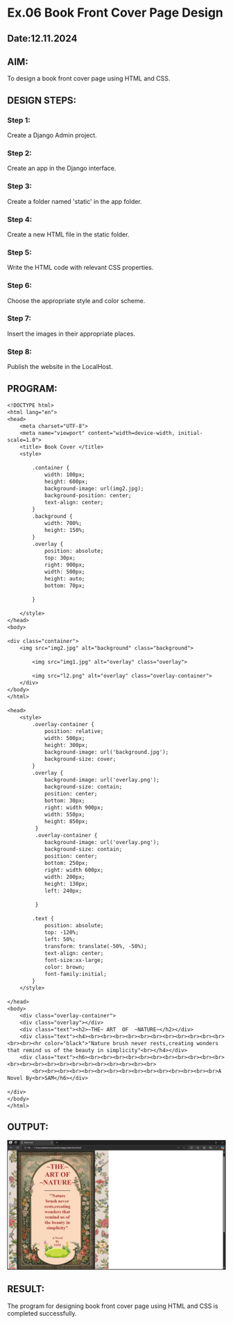 # Ex.06 Book Front Cover Page Design
## Date:12.11.2024

## AIM:
To design a book front cover page using HTML and CSS.

## DESIGN STEPS:

### Step 1:
Create a Django Admin project.

### Step 2:
Create an app in the Django interface.

### Step 3:
Create a folder named 'static' in the app folder.

### Step 4:
Create a new HTML file in the static folder.

### Step 5:
Write the HTML code with relevant CSS properties.

### Step 6:
Choose the appropriate style and color scheme.

### Step 7:
Insert the images in their appropriate places.

### Step 8:
Publish the website in the LocalHost.

## PROGRAM:
```
<!DOCTYPE html>
<html lang="en">
<head>
    <meta charset="UTF-8">
    <meta name="viewport" content="width=device-width, initial-scale=1.0">
    <title> Book Cover </title>
    <style>

        .container {
            width: 100px; 
            height: 600px; 
            background-image: url(img2.jpg);
            background-position: center;
            text-align: center;
        }
        .background {
            width: 700%;
            height: 150%;
        }
        .overlay {
            position: absolute;
            top: 30px; 
            right: 900px; 
            width: 500px; 
            height: auto; 
            bottom: 70px; 
            
        }

    </style>
</head>
<body>

<div class="container">
    <img src="img2.jpg" alt="background" class="background">
    
        <img src="img1.jpg" alt="overlay" class="overlay">

        <img src="l2.png" alt="overlay" class="overlay-container">
    </div>
</body>
</html>

<head>
    <style>
        .overlay-container {
            position: relative;
            width: 500px; 
            height: 300px; 
            background-image: url('background.jpg');
            background-size: cover;
        }
        .overlay {
            background-image: url('overlay.png');
            background-size: contain;
            position: center;
            bottom: 30px;
            right: width 900px;
            width: 550px;
            height: 850px;
         }
         .overlay-container {
            background-image: url('overlay.png');
            background-size: contain;
            position: center;
            bottom: 250px;
            right: width 600px;
            width: 200px;
            height: 130px;
            left: 240px;

         }   
        
        .text {
            position: absolute;
            top: -120%; 
            left: 50%; 
            transform: translate(-50%, -50%); 
            text-align: center; 
            font-size:xx-large;
            color: brown;
            font-family:initial;
        }
    </style>
    
</head>
<body>
    <div class="overlay-container">
    <div class="overlay"></div>
    <div class="text"><h2>~THE~ ART  OF  ~NATURE~</h2></div>
    <div class="text"><h4><br><br><br><br><br><br><br><br><br><br><br><br><br><hr color="black">"Nature brush never rests,creating wonders that remind us of the beauty in simplicity"<br></h4></div>
    <div class="text"><h6><br><br><br><br><br><br><br><br><br><br><br><br><br><br><br><br><br><br><br><br><br><br><br>
        <br><br><br><br><br><br><br><br><br><br><br><br><br><br><br>A Novel By<br>SAM</h6></div>
        
</div>
</body>
</html>
```
## OUTPUT:
![alt text](<Screenshot 2024-12-17 150533.png>)

## RESULT:
The program for designing book front cover page using HTML and CSS is completed successfully.
